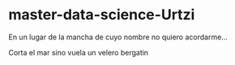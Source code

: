 # master-data-science-Urtzi

En un lugar de la mancha de cuyo nombre no quiero acordarme...

Corta el mar sino vuela un velero bergatin
